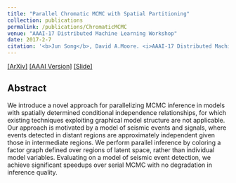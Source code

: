 ```yaml
---
title: "Parallel Chromatic MCMC with Spatial Partitioning"
collection: publications
permalink: /publications/ChromaticMCMC
venue: "AAAI-17 Distributed Machine Learning Workshop"
date: 2017-2-7
citation: '<b>Jun Song</b>, David A.Moore. <i>AAAI-17 Distributed Machine Learning Workshop</i>. <b>AAAI 17</b>'
---
```

[[ArXiv]](https://arxiv.org/abs/1612.00595) [[AAAI Version]](https://aaai.org/ocs/index.php/WS/AAAIW17/paper/view/15079) [[Slide]](http://kadysongbb.github.io/files/2017-02-07-aaai-chromatic-mcmc.pdf)


## Abstract
We introduce a novel approach for parallelizing MCMC inference in models with spatially determined conditional independence relationships, for which existing techniques exploiting graphical model structure are not applicable. Our approach is motivated by a model of seismic events and signals, where events detected in distant regions are approximately independent given those in intermediate regions. We perform parallel inference by coloring a factor graph defined over regions of latent space, rather than individual model variables. Evaluating on a model of seismic event detection, we achieve significant speedups over serial MCMC with no degradation in inference quality.